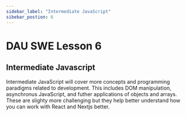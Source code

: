 ```yaml
---
sidebar_label: "Intermediate JavaScript"
sibebar_postion: 6
---
```


# DAU SWE Lesson 6

## Intermediate Javascript

Intermediate JavaScript will cover more concepts and programming paradigms related to development. This includes DOM manipulation, asynchronus JavaScript, and futher applications of objects and arrays. These are slighty more challenging but they help better understand how you can work with React and Nextjs better.
